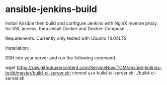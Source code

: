# ansible-jenkins-build

Install Ansible then build and configure Jenkins with NginX reverse proxy for SSL access, then install Docker and Docker-Compose.

Requirements: Currently only tested with Ubunto 14.04LTS

Installation:  

SSH into your server and run the following command. 

wget https://raw.githubusercontent.com/ServiceNowITOM/ansible-jenkins-build/master/build-ci-server.sh; chmod u+x build-ci-server.sh; ./build-ci-server.sh
